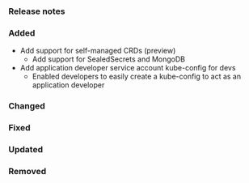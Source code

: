 ### Release notes

### Added

- Add support for self-managed CRDs (preview)
  - Add support for SealedSecrets and MongoDB
- Add application developer service account kube-config for devs
  - Enabled developers to easily create a kube-config to act as an application developer

### Changed

### Fixed

### Updated

### Removed
